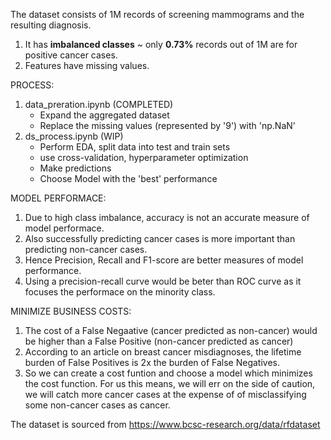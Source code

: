 The dataset consists of 1M records of screening mammograms and the resulting diagnosis.
1. It has **imbalanced classes** ~ only **0.73%** records out of 1M are for positive cancer cases.
2. Features have missing values.


PROCESS:
1. data_preration.ipynb (COMPLETED)
   - Expand the aggregated dataset
   - Replace the missing values (represented by '9') with 'np.NaN' 
2. ds_process.ipynb (WIP)
   - Perform EDA, split data into test and train sets
   - use cross-validation, hyperparameter optimization
   - Make predictions
   - Choose Model with the 'best' performance

MODEL PERFORMACE:
1. Due to high class imbalance, accuracy is not an accurate measure of model performace.
2. Also successfully predicting cancer cases is more important than predicting non-cancer cases.
3. Hence Precision, Recall and F1-score are better measures of model performance. 
4. Using a precision-recall curve would be beter than ROC curve as it focuses the performace on the minority class.

MINIMIZE BUSINESS COSTS:
1. The cost of a False Negaative (cancer predicted as non-cancer) would be higher than a False Positive (non-cancer predicted as cancer)
2. According to an article on breast cancer misdiagnoses, the lifetime burden of False Positives is 2x the burden of False Negatives.
3. So we can create a cost funtion and choose a model which minimizes the cost function. For us this means, we will err on the side of caution, we will catch more cancer cases at the expense of of misclassifying some non-cancer cases as cancer. 





The dataset is sourced from https://www.bcsc-research.org/data/rfdataset
